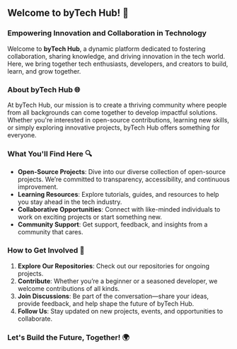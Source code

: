 ## Welcome to byTech Hub! 🚀

### Empowering Innovation and Collaboration in Technology

Welcome to **byTech Hub**, a dynamic platform dedicated to fostering collaboration, sharing knowledge, and driving innovation in the tech world. Here, we bring together tech enthusiasts, developers, and creators to build, learn, and grow together.

### About byTech Hub 🌐

At byTech Hub, our mission is to create a thriving community where people from all backgrounds can come together to develop impactful solutions. Whether you're interested in open-source contributions, learning new skills, or simply exploring innovative projects, byTech Hub offers something for everyone.

### What You'll Find Here 🔍

- **Open-Source Projects**: Dive into our diverse collection of open-source projects. We’re committed to transparency, accessibility, and continuous improvement.
- **Learning Resources**: Explore tutorials, guides, and resources to help you stay ahead in the tech industry.
- **Collaborative Opportunities**: Connect with like-minded individuals to work on exciting projects or start something new.
- **Community Support**: Get support, feedback, and insights from a community that cares.

### How to Get Involved 🤝

1. **Explore Our Repositories**: Check out our repositories for ongoing projects.
2. **Contribute**: Whether you’re a beginner or a seasoned developer, we welcome contributions of all kinds.
3. **Join Discussions**: Be part of the conversation—share your ideas, provide feedback, and help shape the future of byTech Hub.
4. **Follow Us**: Stay updated on new projects, events, and opportunities to collaborate.

### Let's Build the Future, Together! 🌍
